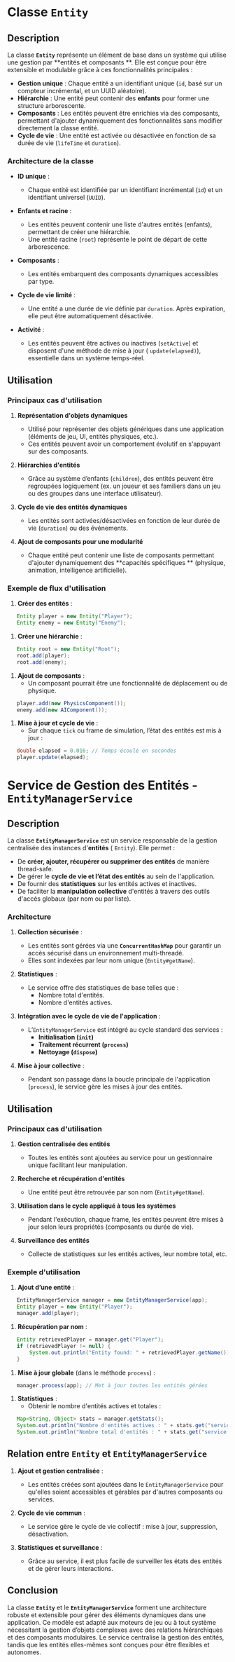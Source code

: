 # Classe `Entity`

## Description

La classe **`Entity`** représente un élément de base dans un système qui utilise une gestion par **entités et composants
**. Elle est conçue pour être extensible et modulable grâce à ces fonctionnalités principales :

- **Gestion unique** : Chaque entité a un identifiant unique (`id`, basé sur un compteur incrémental, et un UUID
  aléatoire).
- **Hiérarchie** : Une entité peut contenir des **enfants** pour former une structure arborescente.
- **Composants** : Les entités peuvent être enrichies via des composants, permettant d'ajouter dynamiquement des
  fonctionnalités sans modifier directement la classe entité.
- **Cycle de vie** : Une entité est activée ou désactivée en fonction de sa durée de vie (`lifeTime` et `duration`).

### Architecture de la classe

- **ID unique** :
    - Chaque entité est identifiée par un identifiant incrémental (`id`) et un identifiant universel (`UUID`).

- **Enfants et racine** :
    - Les entités peuvent contenir une liste d'autres entités (enfants), permettant de créer une hiérarchie.
    - Une entité racine (`root`) représente le point de départ de cette arborescence.

- **Composants** :
    - Les entités embarquent des composants dynamiques accessibles par type.

- **Cycle de vie limité** :
    - Une entité a une durée de vie définie par `duration`. Après expiration, elle peut être automatiquement désactivée.

- **Activité** :
    - Les entités peuvent être actives ou inactives (`setActive`) et disposent d'une méthode de mise à jour (
      `update(elapsed)`), essentielle dans un système temps-réel.

## Utilisation

### Principaux cas d'utilisation

1. **Représentation d'objets dynamiques**
    - Utilisé pour représenter des objets génériques dans une application (éléments de jeu, UI, entités physiques,
      etc.).
    - Ces entités peuvent avoir un comportement évolutif en s'appuyant sur des composants.

2. **Hiérarchies d'entités**
    - Grâce au système d’enfants (`children`), des entités peuvent être regroupées logiquement (ex. un joueur et ses
      familiers dans un jeu ou des groupes dans une interface utilisateur).

3. **Cycle de vie des entités dynamiques**
    - Les entités sont activées/désactivées en fonction de leur durée de vie (`duration`) ou des événements.

4. **Ajout de composants pour une modularité**
    - Chaque entité peut contenir une liste de composants permettant d'ajouter dynamiquement des **capacités spécifiques
      ** (physique, animation, intelligence artificielle).

### Exemple de flux d'utilisation

1. **Créer des entités** :

``` java
   Entity player = new Entity("Player");
   Entity enemy = new Entity("Enemy");
```

1. **Créer une hiérarchie** :

``` java
   Entity root = new Entity("Root");
   root.add(player);
   root.add(enemy);
```

1. **Ajout de composants** :
    - Un composant pourrait être une fonctionnalité de déplacement ou de physique.

``` java
   player.add(new PhysicsComponent());
   enemy.add(new AIComponent());
```

1. **Mise à jour et cycle de vie** :
    - Sur chaque `tick` ou frame de simulation, l’état des entités est mis à jour :

``` java
   double elapsed = 0.016; // Temps écoulé en secondes
   player.update(elapsed);
```

# Service de Gestion des Entités - `EntityManagerService`

## Description

La classe **`EntityManagerService`** est un service responsable de la gestion centralisée des instances d'**entités** (
`Entity`). Elle permet :

- De **créer, ajouter, récupérer ou supprimer des entités** de manière thread-safe.
- De gérer le **cycle de vie et l’état des entités** au sein de l'application.
- De fournir des **statistiques** sur les entités actives et inactives.
- De faciliter la **manipulation collective** d'entités à travers des outils d'accès globaux (par nom ou par liste).

### Architecture

1. **Collection sécurisée** :
    - Les entités sont gérées via une **`ConcurrentHashMap`** pour garantir un accès sécurisé dans un environnement
      multi-threadé.
    - Elles sont indexées par leur nom unique (`Entity#getName`).

2. **Statistiques** :
    - Le service offre des statistiques de base telles que :
        - Nombre total d'entités.
        - Nombre d'entités actives.

3. **Intégration avec le cycle de vie de l'application** :
    - L’`EntityManagerService` est intégré au cycle standard des services :
        - **Initialisation (`init`)**
        - **Traitement récurrent (`process`)**
        - **Nettoyage (`dispose`)**

4. **Mise à jour collective** :
    - Pendant son passage dans la boucle principale de l'application (`process`), le service gère les mises à jour des
      entités.

## Utilisation

### Principaux cas d'utilisation

1. **Gestion centralisée des entités**
    - Toutes les entités sont ajoutées au service pour un gestionnaire unique facilitant leur manipulation.

2. **Recherche et récupération d'entités**
    - Une entité peut être retrouvée par son nom (`Entity#getName`).

3. **Utilisation dans le cycle appliqué à tous les systèmes**
    - Pendant l'exécution, chaque frame, les entités peuvent être mises à jour selon leurs propriétés (composants ou
      durée de vie).

4. **Surveillance des entités**
    - Collecte de statistiques sur les entités actives, leur nombre total, etc.

### Exemple d'utilisation

1. **Ajout d’une entité** :

``` java
   EntityManagerService manager = new EntityManagerService(app);
   Entity player = new Entity("Player");
   manager.add(player);
```

1. **Récupération par nom** :

``` java
   Entity retrievedPlayer = manager.get("Player");
   if (retrievedPlayer != null) {
       System.out.println("Entity found: " + retrievedPlayer.getName());
   }
```

1. **Mise à jour globale** (dans le méthode `process`) :

``` java
   manager.process(app); // Met à jour toutes les entités gérées
```

1. **Statistiques** :
    - Obtenir le nombre d'entités actives et totales :

``` java
   Map<String, Object> stats = manager.getStats();
   System.out.println("Nombre d'entités actives : " + stats.get("service.entity.manager.counter.active"));
   System.out.println("Nombre total d'entités : " + stats.get("service.entity.manager.counter.entities"));
```

## Relation entre `Entity` et `EntityManagerService`

1. **Ajout et gestion centralisée** :
    - Les entités créées sont ajoutées dans le `EntityManagerService` pour qu'elles soient accessibles et gérables par
      d'autres composants ou services.

2. **Cycle de vie commun** :
    - Le service gère le cycle de vie collectif : mise à jour, suppression, désactivation.

3. **Statistiques et surveillance** :
    - Grâce au service, il est plus facile de surveiller les états des entités et de gérer leurs interactions.

## Conclusion

La classe **`Entity`** et le **`EntityManagerService`** forment une architecture robuste et extensible pour gérer des
éléments dynamiques dans une application. Ce modèle est adapté aux moteurs de jeu ou à tout système nécessitant la
gestion d’objets complexes avec des relations hiérarchiques et des composants modulaires. Le service centralise la
gestion des entités, tandis que les entités elles-mêmes sont conçues pour être flexibles et autonomes.
